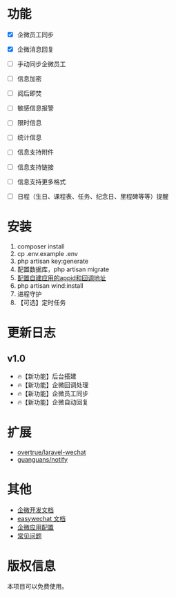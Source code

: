 # 功能
 - [x] 企微员工同步 
 - [x] 企微消息回复
 - [ ] 手动同步企微员工
 - [ ] 信息加密
 - [ ] 阅后即焚
 - [ ] 敏感信息报警
 - [ ] 限时信息
 - [ ] 统计信息
 - [ ] 信息支持附件
 - [ ] 信息支持链接
 - [ ] 信息支持更多格式
 - [ ] 日程（生日、课程表、任务、纪念日、里程碑等等）提醒


# 安装
1. composer install
2. cp .env.example .env
3. php artisan key:generate
4. 配置数据库，php artisan migrate
5. [配置自建应用的appid和回调地址](WEWORK_APP.md)
6. php artisan wind:install
7. 进程守护
8. 【可选】定时任务


# 更新日志
## v1.0
- 🔥【新功能】后台搭建
- 🔥【新功能】企微回调处理
- 🔥【新功能】企微员工同步
- 🔥【新功能】企微自动回复

# 扩展
- [overtrue/laravel-wechat](https://github.com/overtrue/laravel-wechat)
- [guanguans/notify](https://github.com/guanguans/notify)

# 其他
- [企微开发文档](https://developer.work.weixin.qq.com/document/path/90556)
- [easywechat 文档](https://www.easywechat.com/6.x/index.html)
- [企微应用配置](WEWORK_APP.md)
- [常见问题](ISSUES.md)

# 版权信息
本项目可以免费使用。